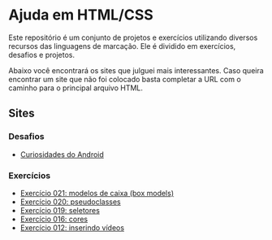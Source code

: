 # Ajuda em HTML/CSS
Este repositório é um conjunto de projetos e exercícios utilizando diversos recursos das linguagens de marcação. Ele é dividido em exercícios, desafios e projetos. 

Abaixo você encontrará os sites que julguei mais interessantes. Caso queira encontrar um site que não foi colocado basta completar a URL com o caminho para o principal arquivo HTML.
## Sites
### Desafios
- [Curiosidades do Android](https://yurisoaresm.github.io/html-css/desafios/androidsite/android.html "Curiosidades do Android")

### Exercícios
- [Exercício 021: modelos de caixa (box models)](https://yurisoaresm.github.io/html-css/exercicios/ex021/caixa02.html "Exercício 021: modelos de caixa")
- [Exercício 020: pseudoclasses](https://yurisoaresm.github.io/html-css/exercicios/ex020/pseudoclasse.html "Exercício 020: pseudoclasses")
- [Exercício 019: seletores](https://yurisoaresm.github.io/html-css/exercicios/ex019/seletor01.html "Exercício 019: seletores")
- [Exercício 016: cores](https://yurisoaresm.github.io/html-css/exercicios/ex016/cor03.html "Exercício 016: cores")
- [Exercício 012: inserindo vídeos](https://yurisoaresm.github.io/html-css/exercicios/ex012/index.html "Exercício 012: inserindo vídeos")
